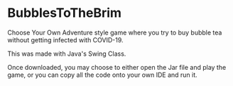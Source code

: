 # BubblesToTheBrim
Choose Your Own Adventure style game where you try to buy bubble tea without getting infected with COVID-19.

This was made with Java's Swing Class. 

Once downloaded, you may choose to either open  the Jar file and play the game, or you can copy all the code onto your own IDE and run it.
